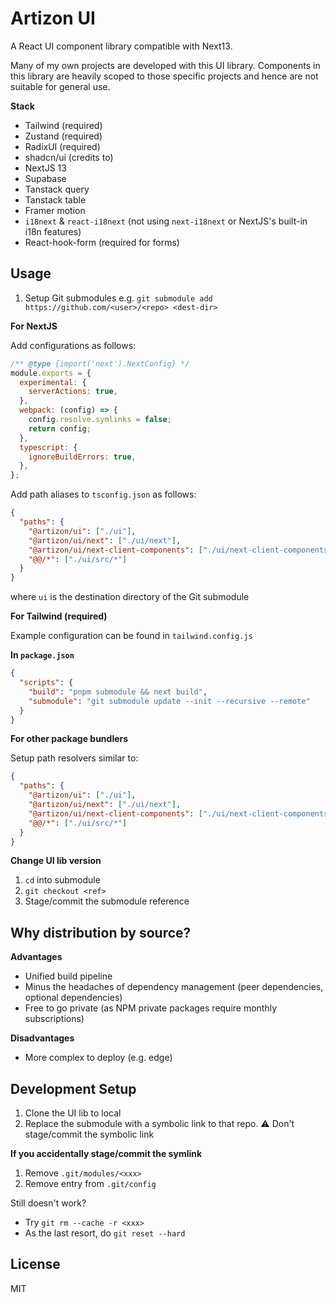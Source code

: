 # Artizon UI

A React UI component library compatible with Next13.

Many of my own projects are developed with this UI library. Components in this library are heavily scoped to those specific projects and hence are not suitable for general use.

**Stack**

- Tailwind (required)
- Zustand (required)
- RadixUI (required)
- shadcn/ui (credits to)
- NextJS 13
- Supabase
- Tanstack query
- Tanstack table
- Framer motion
- `i18next` & `react-i18next` (not using `next-i18next` or NextJS's built-in i18n features)
- React-hook-form (required for forms)

## Usage

1. Setup Git submodules e.g. `git submodule add https://github.com/<user>/<repo> <dest-dir>`

**For NextJS**

Add configurations as follows:

```js
/** @type {import('next').NextConfig} */
module.exports = {
  experimental: {
    serverActions: true,
  },
  webpack: (config) => {
    config.resolve.symlinks = false;
    return config;
  },
  typescript: {
    ignoreBuildErrors: true,
  },
};
```

Add path aliases to `tsconfig.json` as follows:

```json
{
  "paths": {
    "@artizon/ui": ["./ui"],
    "@artizon/ui/next": ["./ui/next"],
    "@artizon/ui/next-client-components": ["./ui/next-client-components"],
    "@@/*": ["./ui/src/*"]
  }
}
```

where `ui` is the destination directory of the Git submodule

**For Tailwind (required)**

Example configuration can be found in `tailwind.config.js`

**In `package.json`**

```json
{
  "scripts": {
    "build": "pnpm submodule && next build",
    "submodule": "git submodule update --init --recursive --remote"
  }
}
```

**For other package bundlers**

Setup path resolvers similar to:

```json
{
  "paths": {
    "@artizon/ui": ["./ui"],
    "@artizon/ui/next": ["./ui/next"],
    "@artizon/ui/next-client-components": ["./ui/next-client-components"],
    "@@/*": ["./ui/src/*"]
  }
}
```

**Change UI lib version**

1. `cd` into submodule
2. `git checkout <ref>`
3. Stage/commit the submodule reference

## Why distribution by source?

**Advantages**

- Unified build pipeline
- Minus the headaches of dependency management (peer dependencies, optional dependencies)
- Free to go private (as NPM private packages require monthly subscriptions)

**Disadvantages**

- More complex to deploy (e.g. edge)

## Development Setup

1. Clone the UI lib to local
2. Replace the submodule with a symbolic link to that repo. ⚠️ Don't stage/commit the symbolic link

**If you accidentally stage/commit the symlink**

1. Remove `.git/modules/<xxx>`
2. Remove entry from `.git/config`

Still doesn't work?

- Try `git rm --cache -r <xxx>`
- As the last resort, do `git reset --hard`

## License

MIT

